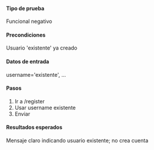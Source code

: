 #### **Tipo de prueba**
Funcional negativo

#### **Precondiciones**
Usuario 'existente' ya creado

#### **Datos de entrada**
username='existente', ...

#### **Pasos**
1. Ir a /register
2. Usar username existente
3. Enviar

#### **Resultados esperados**
Mensaje claro indicando usuario existente; no crea cuenta
